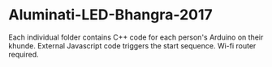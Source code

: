 # Aluminati-LED-Bhangra-2017

Each individual folder contains C++ code for each person's Arduino on their khunde. 
External Javascript code triggers the start sequence. 
Wi-fi router required.

